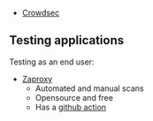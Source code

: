 - [Crowdsec](https://www.crowdsec.net/)

## Testing applications

Testing as an end user:
- [Zaproxy](https://www.zaproxy.org/)
  - Automated and manual scans
  - Opensource and free
  - Has a [github action](https://github.com/zaproxy/action-full-scan)